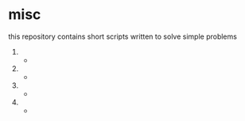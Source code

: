 # misc

this repository contains short scripts written to solve simple problems


1) -
2) -
3) -
4) -
